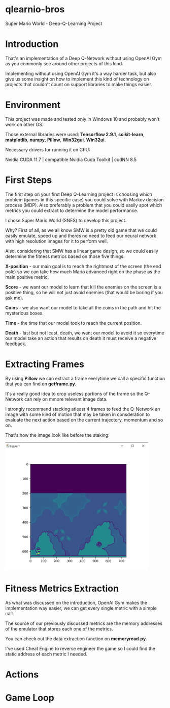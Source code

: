 # qlearnio-bros
Super Mario World - Deep-Q-Learning Project

# Introduction
That's an implementation of a Deep Q-Network without using OpenAI Gym as you commonly see around other projects of this kind.

Implementing without using OpenAI Gym it's a way harder task, but also give us some insight on how to implement this kind of technology on projects that couldn't count on support libraries to make things easier.

# Environment
This project was made and tested only in Windows 10 and probably won't work on other OS.

Those external libraries were used: **Tensorflow 2.9.1**, **scikit-learn**, **matplotlib**, **numpy**, **Pillow**, **Win32gui**, **Win32ui**.

Necessary drivers for running it on GPU:

Nvidia CUDA 11.7 | compatible Nvidia Cuda Toolkit | cudNN 8.5

# First Steps

The first step on your first Deep Q-Learning project is choosing which problem (games in this specific case) you could solve with Markov decision process (MDP).
Also preferably a problem that you could easily spot which metrics you could extract to determine the model performance.

I chose Super Mario World (SNES) to develop this project.

Why? First of all, as we all know SMW is a pretty old game that we could easily emulate, speed up and theres no need to feed our neural network with high resolution images for it to perform well.

Also, considering that SMW has a linear game design, so we could easily determine the fitness metrics based on those five things: 

**X-position** - our main goal is to reach the rightmost of the screen (the end pole) so we can take how much Mario advanced right on the phase as the main positive metric.

**Score** - we want our model to learn that kill the enemies on the screen is a positive thing, so he will not just avoid enemies (that would be boring if you ask me).

**Coins** - we also want our model to take all the coins in the path and hit the mysterious boxes.

**Time** - the time that our model took to reach the current position.

**Death** - last but not least, death, we want our model to avoid it so everytime our model take an action that results on death it must receive a negative feedback.

# Extracting Frames

By using **Pillow** we can extract a frame everytime we call a specific function that you can find on **getframe.py**.

It's a really good idea to crop useless portions of the frame so the Q-Network can rely on mmore relevant image data.

I strongly recommend stacking atleast 4 frames to feed the Q-Network an image with some kind of motion that may be taken in consderation to evaluate the next action based on the current trajectory, momentum and so on.

That's how the image look like before the staking:

<img src="https://github.com/pedrordrigs/qlearnio-bros/blob/main/images/targetwindow.jpg?raw=true" alt="Frame" style="height: 400px; width:450px;"/>

# Fitness Metrics Extraction

As what was discussed on the introduction, OpenAI Gym makes the implementation way easier, we can get every single metric with a simple call.

The source of our previously discussed metrics are the memory addresses of the emulator that stores each one of the metrics.

You can check out the data extraction function on **memoryread.py**.

I've used Cheat Engine to reverse engineer the game so I could find the static address of each metric I needed.

# Actions

# Game Loop

